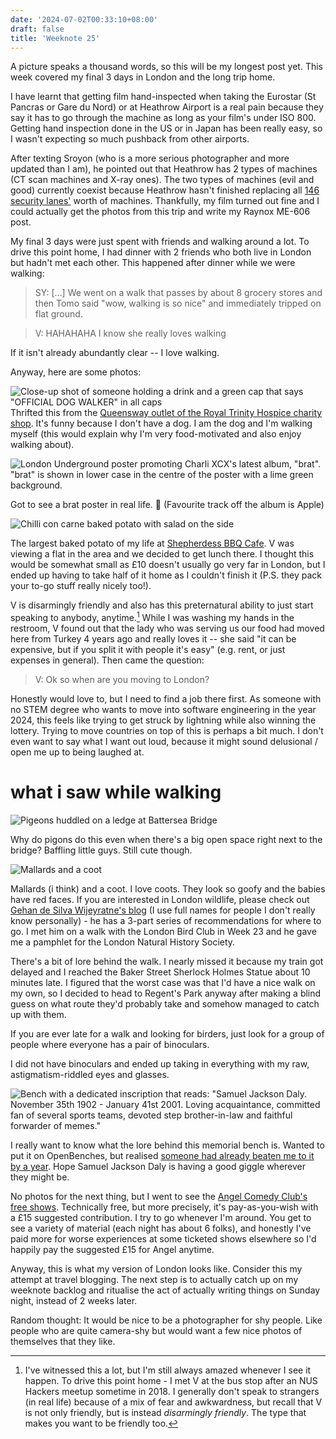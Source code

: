 ```yaml
---
date: '2024-07-02T00:33:10+08:00'
draft: false
title: 'Weeknote 25'
---
```


A picture speaks a thousand words, so this will be my longest post yet. This week covered my final 3 days in London and the long trip home. 

I have learnt that getting film hand-inspected when taking the Eurostar (St Pancras or Gare du Nord) or at Heathrow Airport is a real pain because they say it has to go through the machine as long as your film's under ISO 800. Getting hand inspection done in the US or in Japan has been really easy, so I wasn't expecting so much pushback from other airports. 

After texting Sroyon (who is a more serious photographer and more updated than I am), he pointed out that Heathrow has 2 types of machines (CT scan machines and X-ray ones). The two types of machines (evil and good) currently coexist because Heathrow hasn't finished replacing all [146 security lanes'](https://www.bbc.com/news/uk-england-london-68326068) worth of machines. Thankfully, my film turned out fine and I could actually get the photos from this trip and write my Raynox ME-606 post. 

My final 3 days were just spent with friends and walking around a lot. To drive this point home, I had dinner with 2 friends who both live in London but hadn't met each other. This happened after dinner while we were walking: 

> SY: [...] We went on a walk that passes by about 8 grocery stores and then Tomo said "wow, walking is so nice" and immediately tripped on flat ground.

> V: HAHAHAHA I know she really loves walking

If it isn't already abundantly clear -- I love walking. 

Anyway, here are some photos: 

![Close-up shot of someone holding a drink and a green cap that says "OFFICIAL DOG WALKER" in all caps](https://res.cloudinary.com/dezwnhp01/image/upload/v1719851704/weeknote-25/camphoto_684387517.jpg)
Thrifted this from the [Queensway outlet of the Royal Trinity Hospice charity shop](https://www.royaltrinityhospice.london/queensway). It's funny because I don't have a dog. I am the dog and I'm walking myself (this would explain why I'm very food-motivated and also enjoy walking about).

![London Underground poster promoting Charli XCX's latest album, "brat". "brat" is shown in lower case in the centre of the poster with a lime green background.](https://res.cloudinary.com/dezwnhp01/image/upload/v1719853104/weeknote-25/IMG_0614.jpg)

Got to see a brat poster in real life. 🫡 (Favourite track off the album is Apple)

![Chilli con carne baked potato with salad on the side](https://res.cloudinary.com/dezwnhp01/image/upload/v1719851707/weeknote-25/camphoto_1903590565.jpg)

The largest baked potato of my life at [Shepherdess BBQ Cafe](https://shepherdessbbq.co.uk/). V was viewing a flat in the area and we decided to get lunch there. I thought this would be somewhat small as £10 doesn't usually go very far in London, but I ended up having to take half of it home as I couldn't finish it (P.S. they pack your to-go stuff really nicely too!). 

V is disarmingly friendly and also has this preternatural ability to just start speaking to anybody, anytime.[^1] While I was washing my hands in the restroom, V found out that the lady who was serving us our food had moved here from Turkey 4 years ago and really loves it -- she said "it can be expensive, but if you split it with people it's easy" (e.g. rent, or just expenses in general). Then came the question: 

> V: Ok so when are you moving to London?

Honestly would love to, but I need to find a job there first. As someone with no STEM degree who wants to move into software engineering in the year 2024, this feels like trying to get struck by lightning while also winning the lottery. Trying to move countries on top of this is  perhaps a bit much. I don't even want to say what I want out loud, because it might sound delusional / open me up to being laughed at.  

[^1]: I've witnessed this a lot, but I'm still always amazed whenever I see it happen. To drive this point home - I met V at the bus stop after an NUS Hackers meetup sometime in 2018. I generally don't speak to strangers (in real life) because of a mix of fear and awkwardness, but recall that V is not only friendly, but is instead *disarmingly friendly*. The type that makes you want to be friendly too.

# what i saw while walking

![Pigeons huddled on a ledge at Battersea Bridge](https://res.cloudinary.com/dezwnhp01/image/upload/v1719854589/weeknote-25/IMG_0629.jpg)

Why do pigons do this even when there's a big open space right next to the bridge? Baffling little guys. Still cute though. 

![Mallards and a coot](https://res.cloudinary.com/dezwnhp01/image/upload/v1719854588/weeknote-25/IMG_0657.jpg)

Mallards (i think) and a coot. I love coots. They look so goofy and the babies have red faces. If you are interested in London wildlife, please check out [Gehan de Silva Wijeyratne's blog](https://www.meer.com/en/authors/145-gehan-de-silva-wijeyeratne) (I use full names for people I don't really know personally) - he has a 3-part series of recommendations for where to go. I met him on a walk with the London Bird Club in Week 23 and he gave me a pamphlet for the London Natural History Society. 

There's a bit of lore behind the walk. I nearly missed it because my train got delayed and I reached the Baker Street Sherlock Holmes Statue about 10 minutes late. I figured that the worst case was that I'd have a nice walk on my own,  so I decided to head to Regent's Park anyway after making a blind guess on what route they'd probably take and somehow managed to catch up with them. 

If you are ever late for a walk and looking for birders, just look for a group of people where everyone has a pair of binoculars.

I did not have binoculars and ended up taking in everything with my raw, astigmatism-riddled eyes and glasses. 

![Bench with a dedicated inscription that reads: "Samuel Jackson Daly. November 35th 1902 - January 41st 2001. Loving acquaintance, committed fan of several sports teams, devoted step brother-in-law and faithful forwarder of memes."](https://res.cloudinary.com/dezwnhp01/image/upload/v1719854589/weeknote-25/IMG_0672.jpg)

I really want to know what the lore behind this memorial bench is. Wanted to put it on OpenBenches, but realised [someone had already beaten me to it by a year](https://openbenches.org/bench/29522). Hope Samuel Jackson Daly is having a good giggle wherever they might be.

No photos for the next thing, but I went to see the [Angel Comedy Club's free shows](https://www.angelcomedy.co.uk/whats-on/). Technically free, but more precisely, it's pay-as-you-wish with a £15 suggested contribution. I try to go whenever I'm around. You get to see a variety of material (each night has about 6 folks), and honestly I've paid more for worse experiences at some ticketed shows elsewhere so I'd happily pay the suggested £15 for Angel anytime.  

Anyway, this is what my version of London looks like. Consider this my attempt at travel blogging. The next step is to actually catch up on my weeknote backlog and ritualise the act of actually writing things on Sunday night, instead of 2 weeks later. 

Random thought: It would be nice to be a photographer for shy people. Like people who are quite camera-shy but would want a few nice photos of themselves that they like. 
